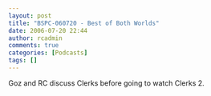 ```yaml
---
layout: post
title: "BSPC-060720 - Best of Both Worlds"
date: 2006-07-20 22:44
author: rcadmin
comments: true
categories: [Podcasts]
tags: []
---
```

Goz and RC discuss Clerks before going to watch Clerks 2.
